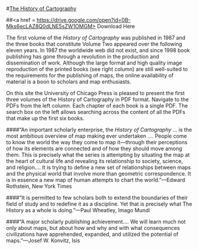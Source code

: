 #<a href = http://www.press.uchicago.edu/books/HOC/index.html>The History of Cartography</a>

##<a href = https://drive.google.com/open?id=0B-Mks6ecLAZ8Q0dLNE5sZW1OMGM> Download Here</a>

The first volume of the <em>History of Cartography</em> was published in 1987 and the three books that constitute Volume Two appeared over the following eleven years. In 1987 the worldwide web did not exist, and since 1998 book publishing has gone through a revolution in the production and dissemination of work. Although the large format and high quality image reproduction of the printed books (see right column) are still well-suited to the requirements for the publishing of maps, the online availability of material is a boon to scholars and map enthusiasts.

On this site the University of Chicago Press is pleased to present the first three volumes of the History of Cartography in PDF format. Navigate to the PDFs from the left column. Each chapter of each book is a single PDF. The search box on the left allows searching across the content of all the PDFs that make up the first six books.

####“An important scholarly enterprise, the <em>History of Cartography</em> … is the most ambitious overview of map making ever undertaken …. People come to know the world the way they come to map it—through their perceptions of how its elements are connected and of how they should move among them. This is precisely what the series is attempting by situating the map at the heart of cultural life and revealing its relationship to society, science, and religion…. It is trying to define a new set of relationships between maps and the physical world that involve more than geometric correspondence. It is in essence a new map of human attempts to chart the world.”—Edward Rothstein, New York Times

####“It is permitted to few scholars both to extend the boundaries of their field of study and to redefine it as a discipline. Yet that is precisely what The History as a whole is doing.”—Paul Wheatley, Imago Mundi

####“A major scholarly publishing achievement.… We will learn much not only about maps, but about how and why and with what consequences civilizations have apprehended, expanded, and utilized the potential of maps.”—Josef W. Konvitz, Isis





